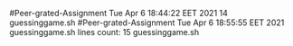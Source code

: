 #Peer-grated-Assignment
Tue Apr  6 18:44:22 EET 2021
14 guessinggame.sh
#Peer-grated-Assignment
Tue Apr  6 18:55:55 EET 2021
guessinggame.sh lines count:
15 guessinggame.sh
